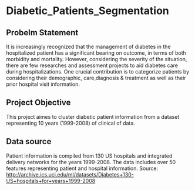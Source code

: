 # Diabetic_Patients_Segmentation

## Probelm Statement

It is increasingly recognized that the management of diabetes in the hospitalized patient has a significant bearing on outcome, in terms of both morbidity and mortality. However, considering the severity of the situation, there are few researches and assessment projects to aid diabetes care during hospitalizations. One crucial contribution is to categorize patients by considering their demographic, care,diagnosis & treatment as well as their prior hospital visit information.

## Project Objective

This project aimes to cluster diabetic patient information from a dataset representing 10 years (1999-2008) of clinical of data.

## Data source
Patient information is compiled from 130 US hospitals and integrated delivery networks for the years 1999-2008. The data includes over 50 features representing patient and hospital information. Source: http://archive.ics.uci.edu/ml/datasets/Diabetes+130-US+hospitals+for+years+1999-2008
